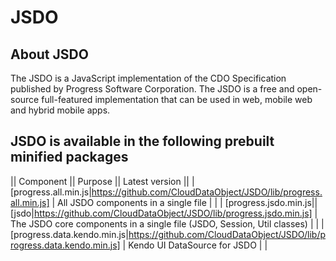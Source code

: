 # JSDO

## About JSDO

The JSDO is a JavaScript implementation of the CDO Specification published by Progress Software Corporation.
The JSDO is a free and open-source full-featured implementation that can be used in web, mobile web and hybrid mobile apps.

<!-- [![Build Status](https://travis-ci.org/telerik/kendo-ui-core.svg?branch=master)](https://travis-ci.org/telerik/kendo-ui-core) -->

## JSDO is available in the following prebuilt minified packages

|| Component || Purpose || Latest version ||
| [progress.all.min.js|https://github.com/CloudDataObject/JSDO/lib/progress.all.min.js] | All JSDO components in a single file | |
| [progress.jsdo.min.js|| [jsdo|https://github.com/CloudDataObject/JSDO/lib/progress.jsdo.min.js] | The JSDO core components in a single file (JSDO, Session, Util classes) | |
| [progress.data.kendo.min.js|https://github.com/CloudDataObject/JSDO/lib/progress.data.kendo.min.js] | Kendo UI DataSource for JSDO | |

